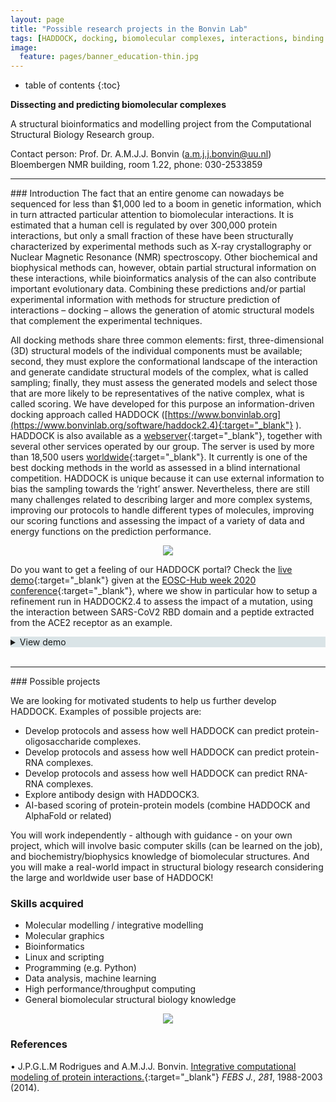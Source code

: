 ```yaml
---
layout: page
title: "Possible research projects in the Bonvin Lab"
tags: [HADDOCK, docking, biomolecular complexes, interactions, binding affinity, scoring]
image:
  feature: pages/banner_education-thin.jpg
---
```


* table of contents
{:toc}

**Dissecting and predicting biomolecular complexes**

A structural bioinformatics and modelling project from the Computational Structural Biology Research group.

Contact person: 	Prof. Dr. A.M.J.J. Bonvin (a.m.j.j.bonvin@uu.nl)
			Bloembergen NMR building, room 1.22,  phone: 030-2533859

<hr>
### Introduction
The fact that an entire genome can nowadays be sequenced for less than $1,000 led to a boom in genetic information, which in turn attracted particular attention to biomolecular interactions. It is estimated that a human cell is regulated by over 300,000 protein interactions, but only a small fraction of these have been structurally characterized by experimental methods such as X-ray crystallography or Nuclear Magnetic Resonance (NMR) spectroscopy. Other biochemical and biophysical methods can, however, obtain partial structural information on these interactions, while bioinformatics analysis of the can also contribute important evolutionary data. Combining these predictions and/or partial experimental information with methods for structure prediction of interactions – docking – allows the generation of atomic structural models that complement the experimental techniques.

All docking methods share three common elements: first, three-dimensional (3D) structural models of the individual components must be available; second, they must explore the conformational landscape of the interaction and generate candidate structural models of the complex, what is called sampling; finally, they must assess the generated models and select those that are more likely to be representatives of the native complex, what is called scoring.  We have developed for this purpose an information-driven docking approach called HADDOCK  ([https://www.bonvinlab.org](https://www.bonvinlab.org/software/haddock2.4){:target="_blank"} ). HADDOCK is also available as a [webserver](https://wenmr.science.uu.nl){:target="_blank"}, together with several other services operated by our group. The server is used by more than 18,500 users [worldwide](https://wenmr.science.uu.nl/user_map){:target="_blank"}. It currently is one of the best docking methods in the world as assessed in a blind international competition. HADDOCK is unique because it can use external information to bias the sampling towards the ‘right’ answer. Nevertheless, there are still many challenges related to describing larger and more complex systems, improving our protocols to handle different types of molecules, improving our scoring functions and assessing the impact of a variety of data and energy functions on the prediction performance.

<figure align="center">
    <img src="/images/haddock-overview.png">
</figure>


Do you want to get a feeling of our HADDOCK portal? Check the [live demo](https://www.youtube.com/embed/0uf-o4p1cH4){:target="_blank"} given at the [EOSC-Hub week 2020 conference](https://www.eosc-hub.eu/events/eosc-hub-week-2020-goes-virtual){:target="_blank"}, where we show in particular how to setup a refinement run in HADDOCK2.4 to assess the impact of a mutation, using the interaction between SARS-CoV2 RBD domain and a peptide extracted from the ACE2 receptor as an example.

<details style="background-color:#DAE4E7">
  <summary>View demo
  </summary>
   <iframe width="560" height="315" src="https://www.youtube.com/embed/0uf-o4p1cH4" frameborder="0" allow="accelerometer; autoplay; encrypted-media; gyroscope; picture-in-picture" allowfullscreen></iframe>
</details>
<br>

<hr>
### Possible projects

We are looking for motivated students to help us further develop HADDOCK. Examples of possible projects are:

* Develop protocols and assess how well HADDOCK can predict protein-oligosaccharide complexes.
* Develop protocols and assess how well HADDOCK can predict protein-RNA complexes.
* Develop protocols and assess how well HADDOCK can predict RNA-RNA complexes.
* Explore antibody design with HADDOCK3.
* AI-based scoring of protein-protein models (combine HADDOCK and AlphaFold or related)

You will work independently - although with guidance - on your own project, which will involve basic computer skills (can be learned on the job), and biochemistry/biophysics knowledge of biomolecular structures. And you will make a real-world impact in structural biology research considering the large and worldwide user base of HADDOCK!


### Skills acquired

* Molecular modelling / integrative modelling
* Molecular graphics
* Bioinformatics
* Linux and scripting
* Programming (e.g. Python)
* Data analysis, machine learning
* High performance/throughput computing
* General biomolecular structural biology knowledge


<figure align="center">
    <img src="/images/CSB-research.png">
</figure>


### References

• J.P.G.L.M Rodrigues and A.M.J.J. Bonvin. [Integrative computational modeling of protein interactions.](https://doi.org/doi:10.1111/febs.12771){:target="_blank"} _FEBS J._, *281*, 1988-2003 (2014).
